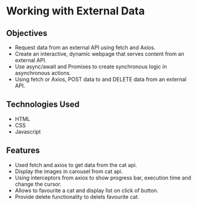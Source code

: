 # Working with External Data

## Objectives

- Request data from an external API using fetch and Axios.
- Create an interactive, dynamic webpage that serves content from an external API.
- Use async/await and Promises to create synchronous logic in asynchronous actions.
- Using fetch or Axios, POST data to and DELETE data from an external API.

## Technologies Used

- HTML
- CSS
- Javascript

## Features

- Used fetch and axios to get data from the cat api.
- Display the images in carousel from cat api.
- Using interceptors from axios to show progress bar, execution time and change the cursor.
- Allows to favourite a cat and display list on click of button.
- Provide delete functionality to delets favourite cat.

